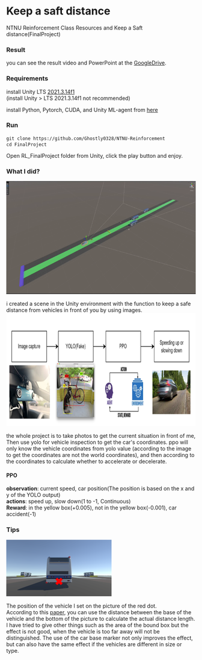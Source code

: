 # Keep a saft distance
NTNU Reinforcement Class Resources and Keep a Saft distance(FinalProject)

### Result

you can see the result video and PowerPoint at the [GoogleDrive](https://drive.google.com/drive/folders/1O0bscrki1WSk_qIlONhCTjL-aP4DEWPL?usp=share_link).  

### Requirements

install Unity LTS [2021.3.14f1](https://unity.com/releases/editor/qa/lts-releases)  
(install Unity > LTS 2021.3.14f1 not recommended)  

install Python, Pytorch, CUDA, and Unity ML-agent from [here](https://youtu.be/zPFU30tbyKs?t=82)   

### Run

```
git clone https://github.com/Ghostly0328/NTNU-Reinforcement    
cd FinalProject
```

Open RL_FinalProject folder from Unity, click the play button and enjoy.

### What I did?

<img src="./figure/GameScene.png" height="300">

i created a scene in the Unity environment with the function to keep a safe distance from vehicles in front of you by using images.  
<img src="./figure/flowchart.png" height="300">

the whole project  is to take photos to get the current situation in front of me, Then use yolo for vehicle inspection to get the car's coordinates.
ppo will only know the vehicle coordinates from yolo value (according to the image to get the coordinates are not the world coordinates), and then according to the coordinates to calculate whether to accelerate or decelerate.  

#### PPO

**observation**: current speed, car position(The position is based on the x and y of the YOLO output)  
**actions**: speed up, slow down(1 to -1, Continuous)  
**Reward**: in the yellow box(+0.005), not in the yellow box(-0.001), car accident(-1)

### Tips

<img src="./figure/carposition.png" height="150">    

The position of the vehicle I set on the picture of the red dot.   
According to this [paper](https://hdl.handle.net/11296/nurgsx), you can use the distance between the base of the vehicle and the bottom of the picture to calculate the actual distance length.  
I have tried to give other things such as the area of the bound box but the effect is not good, when the vehicle is too far away will not be distinguished. The use of the car base marker not only improves the effect, but can also have the same effect if the vehicles are different in size or type.  
